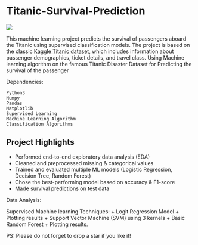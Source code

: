 # Titanic-Survival-Prediction

<img src="https://images8.alphacoders.com/405/405029.jpg">



This machine learning project predicts the survival of passengers aboard the Titanic using supervised classification models. The project is based on the classic [Kaggle Titanic dataset](https://www.kaggle.com/competitions/titanic/overview), which includes information about passenger demographics, ticket details, and travel class.
Using Machine learning algorithm on the famous Titanic Disaster Dataset for Predicting the survival of the passenger
                                                                    


Dependencies:

    Python3
    Numpy
    Pandas
    Matplotlib
    Supervised Learning
    Machine Learning Algorithm
    Classification Algorithms
    


##  Project Highlights

-  Performed end-to-end exploratory data analysis (EDA)
-  Cleaned and preprocessed missing & categorical values
-  Trained and evaluated multiple ML models (Logistic Regression, Decision Tree, Random Forest)
-  Chose the best-performing model based on accuracy & F1-score
-  Made survival predictions on test data


Data Analysis:

Supervised Machine learning Techniques: + Logit Regression Model + Plotting results + Support Vector Machine (SVM) using 3 kernels + Basic Random Forest + Plotting results.

PS: Please do not forget to drop a star if you like it!
